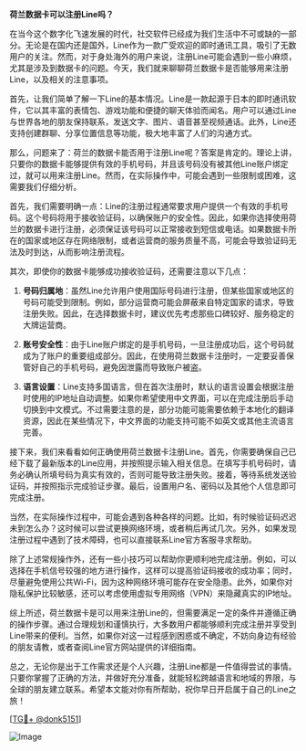**荷兰数据卡可以注册Line吗？**

在当今这个数字化飞速发展的时代，社交软件已经成为我们生活中不可或缺的一部分。无论是在国内还是国外，Line作为一款广受欢迎的即时通讯工具，吸引了无数用户的关注。然而，对于身处海外的用户来说，注册Line可能会遇到一些小麻烦，尤其是涉及到数据卡的问题。今天，我们就来聊聊荷兰数据卡是否能够用来注册Line，以及相关的注意事项。

首先，让我们简单了解一下Line的基本情况。Line是一款起源于日本的即时通讯软件，它以其丰富的表情包、游戏功能和便捷的聊天体验而闻名。用户可以通过Line与世界各地的朋友保持联系，发送文字、图片、语音甚至视频通话。此外，Line还支持创建群聊、分享位置信息等功能，极大地丰富了人们的沟通方式。

那么，问题来了：荷兰的数据卡能否用于注册Line呢？答案是肯定的。理论上讲，只要你的数据卡能够提供有效的手机号码，并且该号码没有被其他Line账户绑定过，就可以用来注册Line。然而，在实际操作中，可能会遇到一些限制或困难，这需要我们仔细分析。

首先，我们需要明确一点：Line的注册过程通常要求用户提供一个有效的手机号码。这个号码将用于接收验证码，以确保账户的安全性。因此，如果你选择使用荷兰的数据卡进行注册，必须保证该号码可以正常接收到短信或电话。如果数据卡所在的国家或地区存在网络限制，或者运营商的服务质量不高，可能会导致验证码无法及时到达，从而影响注册流程。

其次，即使你的数据卡能够成功接收验证码，还需要注意以下几点：

1. **号码归属地**：虽然Line允许用户使用国际号码进行注册，但某些国家或地区的号码可能受到限制。例如，部分运营商可能会屏蔽来自特定国家的请求，导致注册失败。因此，在选择数据卡时，建议优先考虑那些口碑较好、服务稳定的大牌运营商。

2. **账号安全性**：由于Line账户绑定的是手机号码，一旦注册成功后，这个号码就成为了账户的重要组成部分。因此，在使用荷兰数据卡注册时，一定要妥善保管好自己的手机号码，避免因泄露而导致账户被盗。

3. **语言设置**：Line支持多国语言，但在首次注册时，默认的语言设置会根据注册时使用的IP地址自动调整。如果你希望使用中文界面，可以在完成注册后手动切换到中文模式。不过需要注意的是，部分功能可能需要依赖于本地化的翻译资源，因此在某些情况下，中文界面的功能支持可能不如英文或其他主流语言完善。

接下来，我们来看看如何正确使用荷兰数据卡注册Line。首先，你需要确保自己已经下载了最新版本的Line应用，并按照提示输入相关信息。在填写手机号码时，请务必确认所填号码为真实有效的，否则可能导致注册失败。接着，等待系统发送验证码，并按照指示完成验证步骤。最后，设置用户名、密码以及其他个人信息即可完成注册。

当然，在实际操作过程中，可能会遇到各种各样的问题。比如，有时候验证码迟迟未到怎么办？这时候可以尝试更换网络环境，或者稍后再试几次。另外，如果发现注册过程中遇到了技术障碍，也可以直接联系Line官方客服寻求帮助。

除了上述常规操作外，还有一些小技巧可以帮助你更顺利地完成注册。例如，可以选择在手机信号较强的地方进行操作，这样可以提高验证码接收的成功率；同时，尽量避免使用公共Wi-Fi，因为这种网络环境可能存在安全隐患。此外，如果你对隐私保护比较敏感，还可以考虑使用虚拟专用网络（VPN）来隐藏真实的IP地址。

综上所述，荷兰数据卡是可以用来注册Line的，但需要满足一定的条件并遵循正确的操作步骤。通过合理规划和谨慎执行，大多数用户都能够顺利完成注册并享受到Line带来的便利。当然，如果你对这一过程感到困惑或不确定，不妨向身边有经验的朋友请教，或者查阅Line官方网站提供的详细指南。

总之，无论你是出于工作需求还是个人兴趣，注册Line都是一件值得尝试的事情。只要你掌握了正确的方法，并做好充分准备，就能轻松跨越语言和地域的界限，与全球的朋友建立联系。希望本文能对你有所帮助，祝你早日开启属于自己的Line之旅！

[[TG💪+ @donk5151](https://t.me/s/donk5151)]

![Image](https://i.postimg.cc/rwNCRYN7/Snipaste-2025-04-30-17-27-05.png)